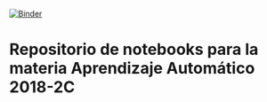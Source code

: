 [![Binder](https://mybinder.org/badge.svg)](https://mybinder.org/v2/gh/pbrusco/aa-notebooks/master)

# Repositorio de notebooks para la materia Aprendizaje Automático 2018-2C

